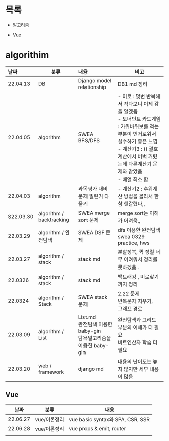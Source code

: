 # 목록

- [알고리즘](#algorithim)

- [Vue](#Vue)

















# algorithim

| 날짜      | 분류                     | 내용                                                         | 비고                                                         |
| :-------- | ------------------------ | :----------------------------------------------------------- | ------------------------------------------------------------ |
| 22.04.13  | DB                       | Django model relationship                                    | DB1 md 정리                                                  |
| 22.04.05  | algorithm                | SWEA BFS/DFS                                                 | - 미로 : 몇번 반복해서 적다보니 이제 감을 알겠음 <br /> - 토너먼트 카드게임 : 가위바위보를 적는 부분이 번거로워서 실수하기 좋은 느낌<br />- 계산기3 : () 괄호 계산에서 버벅 거렸는데 다른계산기 문제와 같았음<br />- 배열 최소 합 |
| 22.04.03  | algorithm                | 과목평가 대비 문제 밀린거 다 풀기                            | - 계산기2 : 후위계산 방법을 몰라서 한참 헷갈렸다,,           |
| S22.03.30 | algorithm / backtracking | SWEA merge sort 문제                                         | merge sort는 이해가 어려움,,                                 |
| 22.03.29  | algorithm / 완전탐색     | SWEA DSF 문제                                                | dfs 이용한 완전탐색<br />swea 0329 practice, hws             |
| 22.03.27  | algorithm / stack        | stack md                                                     | 분할정복, 퀵 정렬 너무 어려워서 정리를 못하겠음..            |
| 22.0326   | algorithm / stack        | stack md                                                     | 백트래킹 , 미로찾기 까지 정리                                |
| 22.0324   | algorithm / Stack        | SWEA stack 문제                                              | 2.22 문제 <br /> 반복문자 지우기,<br /> 그래프 경로          |
| 22.03.09  | algorithm / List         | List.md<br />완전탐색 이용한 baby-gin <br />탐욕알고리즘을 이용한 baby-gin | 완전탐색과 그리드 부분의 이해가 더 필요<br />비트연산자 학습 더 필요 |
| 22.03.20  | web / framework          | django md                                                    | 내용의 난이도는 높지 않지만 세부 내용이 많음                 |



## Vue

| 날짜     | 분류         | 내용                             |
| -------- | ------------ | -------------------------------- |
| 22.06.27 | vue/이론정리 | vue basic syntax와 SPA, CSR, SSR |
| 22.06.28 | vue/이론정리 | vue  props & emit, router        |
|          |              |                                  |

